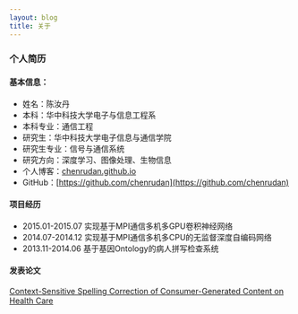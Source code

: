 ```yaml
---
layout: blog
title: 关于
---
```


### 个人简历

#### 基本信息：

- 姓名：陈汝丹
- 本科：华中科技大学电子与信息工程系
- 本科专业：通信工程
- 研究生：华中科技大学电子信息与通信学院
- 研究生专业：信号与通信系统
- 研究方向：深度学习、图像处理、生物信息
- 个人博客：[chenrudan.github.io](chenrudan.github.io) 
- GitHub：[https://github.com/chenrudan](https://github.com/chenrudan)

#### 项目经历

- 2015.01-2015.07 实现基于MPI通信多机多GPU卷积神经网络
- 2014.07-2014.12 实现基于MPI通信多机多CPU的无监督深度自编码网络
- 2013.11-2014.06 基于基因Ontology的病人拼写检查系统

#### 发表论文

[Context-Sensitive Spelling Correction of Consumer-Generated Content on Health Care](http://medinform.jmir.org/2015/3/e27/)

